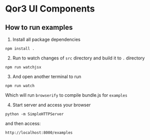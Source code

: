 Qor3 UI Components
======

How to run examples
-------------------

1. Install all package dependencies

```
npm install .
```

2. Run to watch changes of `src` directory and build it to `.` directory

```
npm run watchjsx
```

3. And open another terminal to run

```
npm run watch
```

Which will run `browserify` to compile bundle.js for `examples`

4. Start server and access your browser

```
python -m SimpleHTTPServer
```

and then access:

```
http://localhost:8000/examples
```


